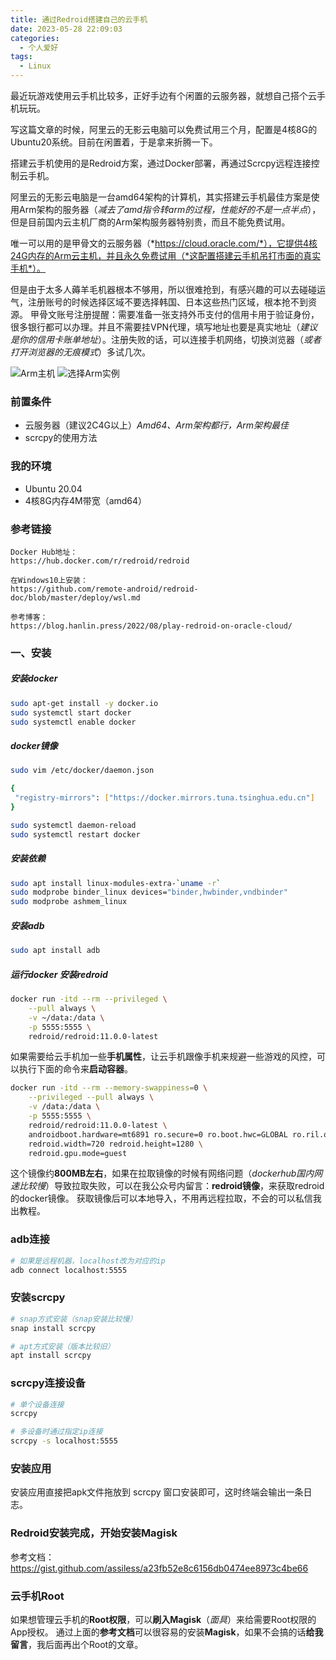 ```yaml
---
title: 通过Redroid搭建自己的云手机
date: 2023-05-28 22:09:03
categories:
  - 个人爱好
tags: 
  - Linux
---
```


最近玩游戏使用云手机比较多，正好手边有个闲置的云服务器，就想自己搭个云手机玩玩。

写这篇文章的时候，阿里云的无影云电脑可以免费试用三个月，配置是4核8G的Ubuntu20系统。目前在闲置着，于是拿来折腾一下。

搭建云手机使用的是Redroid方案，通过Docker部署，再通过Scrcpy远程连接控制云手机。

阿里云的无影云电脑是一台amd64架构的计算机，其实搭建云手机最佳方案是使用Arm架构的服务器（*减去了amd指令转arm的过程，性能好的不是一点半点*），但是目前国内云主机厂商的Arm架构服务器特别贵，而且不能免费试用。

唯一可以用的是甲骨文的云服务器（*https://cloud.oracle.com/*），它提供4核24G内存的Arm云主机，并且永久免费试用（*这配置搭建云手机吊打市面的真实手机*）。

<!-- more -->

但是由于太多人薅羊毛机器根本不够用，所以很难抢到，有感兴趣的可以去碰碰运气，注册账号的时候选择区域不要选择韩国、日本这些热门区域，根本抢不到资源。
甲骨文账号注册提醒：需要准备一张支持外币支付的信用卡用于验证身份，很多银行都可以办理。并且不需要挂VPN代理，填写地址也要是真实地址（*建议是你的信用卡账单地址*）。注册失败的话，可以连接手机网络，切换浏览器（*或者打开浏览器的无痕模式*）多试几次。

![Arm主机](https://cdn.jsdelivr.net/gh/zyhahaha/assets@master/images/blog/oracle-cloud/vm.jpg)
![选择Arm实例](https://cdn.jsdelivr.net/gh/zyhahaha/assets@master/images/blog/oracle-cloud/config.jpg)

### 前置条件
* 云服务器（建议2C4G以上）*Amd64、Arm架构都行，Arm架构最佳*
* scrcpy的使用方法

### 我的环境
* Ubuntu 20.04
* 4核8G内存4M带宽（amd64）

### 参考链接
``` text
Docker Hub地址：
https://hub.docker.com/r/redroid/redroid

在Windows10上安装：
https://github.com/remote-android/redroid-doc/blob/master/deploy/wsl.md

参考博客：
https://blog.hanlin.press/2022/08/play-redroid-on-oracle-cloud/
```

### 一、安装

##### 安装docker

``` bash
sudo apt-get install -y docker.io
sudo systemctl start docker
sudo systemctl enable docker
```

##### docker镜像
``` bash
sudo vim /etc/docker/daemon.json

{
 "registry-mirrors": ["https://docker.mirrors.tuna.tsinghua.edu.cn"]
}

sudo systemctl daemon-reload
sudo systemctl restart docker
```

##### 安装依赖

``` bash
sudo apt install linux-modules-extra-`uname -r`
sudo modprobe binder_linux devices="binder,hwbinder,vndbinder"
sudo modprobe ashmem_linux
```

##### 安装adb

``` bash
sudo apt install adb
```

##### 运行docker 安装redroid
``` bash
docker run -itd --rm --privileged \
    --pull always \
    -v ~/data:/data \
    -p 5555:5555 \
    redroid/redroid:11.0.0-latest
```

如果需要给云手机加一些**手机属性**，让云手机跟像手机来规避一些游戏的风控，可以执行下面的命令来**启动容器**。

``` bash
docker run -itd --rm --memory-swappiness=0 \
    --privileged --pull always \
    -v /data:/data \
    -p 5555:5555 \
    redroid/redroid:11.0.0-latest \
    androidboot.hardware=mt6891 ro.secure=0 ro.boot.hwc=GLOBAL ro.ril.oem.imei=861503068361145 ro.ril.oem.imei1=861503068361145 ro.ril.oem.imei2=861503068361148 ro.ril.miui.imei0=861503068361148 ro.product.manufacturer=Xiaomi ro.build.product=chopin \
    redroid.width=720 redroid.height=1280 \
    redroid.gpu.mode=guest
```
这个镜像约**800MB左右**，如果在拉取镜像的时候有网络问题（*dockerhub国内网速比较慢*）导致拉取失败，可以在我公众号内留言：**redroid镜像**，来获取redroid的docker镜像。
获取镜像后可以本地导入，不用再远程拉取，不会的可以私信我出教程。

### adb连接
``` bash
# 如果是远程机器，localhost改为对应的ip
adb connect localhost:5555
```

### 安装scrcpy
``` bash
# snap方式安装（snap安装比较慢）
snap install scrcpy

# apt方式安装（版本比较旧）
apt install scrcpy
```

### scrcpy连接设备
``` bash
# 单个设备连接
scrcpy

# 多设备时通过指定ip连接
scrcpy -s localhost:5555
```

### 安装应用
安装应用直接把apk文件拖放到 scrcpy 窗口安装即可，这时终端会输出一条日志。

### Redroid安装完成，开始安装Magisk
参考文档：https://gist.github.com/assiless/a23fb52e8c6156db0474ee8973c4be66

### 云手机Root
如果想管理云手机的**Root权限**，可以**刷入Magisk**（*面具*）来给需要Root权限的App授权。
通过上面的**参考文档**可以很容易的安装**Magisk**，如果不会搞的话**给我留言**，我后面再出个Root的文章。
